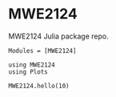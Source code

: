 # MWE2124

MWE2124 Julia package repo.

```@autodocs
Modules = [MWE2124]
```

```@example
using MWE2124
using Plots

MWE2124.hello(10)
```
